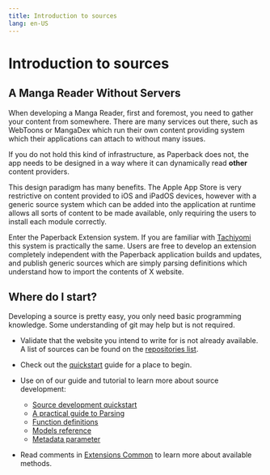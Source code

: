 ```yaml
---
title: Introduction to sources
lang: en-US
---
```


# Introduction to sources

## A Manga Reader Without Servers
When developing a Manga Reader, first and foremost, you need to gather your content from somewhere. There are many
services out there, such as WebToons or MangaDex which run their own content providing system which their applications
can attach to without many issues.

If you do not hold this kind of infrastructure, as Paperback does not, the app needs to be designed in a way where it
can dynamically read **other** content providers.

This design paradigm has many benefits. The Apple App Store is very restrictive on content provided to iOS and iPadOS
devices, however with a generic source system which can be added into the application at runtime allows all sorts of
content to be made available, only requiring the users to install each module correctly.

Enter the Paperback Extension system. If you are familiar with [Tachiyomi](https://tachiyomi.org) this system is
practically the same. Users are free to develop an extension completely independent with the Paperback application
builds and updates, and publish generic sources which are simply parsing definitions which understand how to import the
contents of X website.

## Where do I start?
Developing a source is pretty easy, you only need basic programming knowledge. Some understanding of git may help but is not required.

* Validate that the website you intend to write for is not already available. A list of sources can be found on the [repositories list](/help/guides/adding-repos/#known-repositories).

* Check out the [quickstart](quickstart/) guide for a place to begin.

* Use on of our guide and tutorial to learn more about source development:
  * [Source development quickstart](quickstart/)
  * [A practical guide to Parsing](parsing-guide/)
  * [Function definitions](function-definitions/)
  * [Models reference](model-reference/)
  * [Metadata parameter](metadata/)

* Read comments in [Extensions Common](https://github.com/Paperback-iOS/extensions-common) to learn more about available methods.